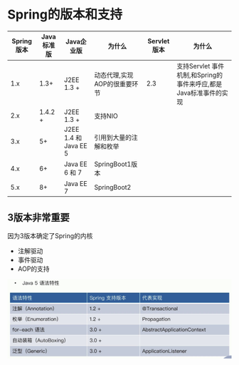 # Spring的版本和支持

| Spring 版本 | Java标准版 | Java企业版            | 为什么                       | Servlet版本 | 为什么                                                       |
| ----------- | ---------- | --------------------- | ---------------------------- | ----------- | ------------------------------------------------------------ |
| 1.x         | 1.3+       | J2EE 1.3 +            | 动态代理,实现AOP的很重要环节 | 2.3         | 支持Servlet 事件机制,和Spring的事件来呼应,都是Java标准事件的实现 |
| 2.x         | 1.4.2 +    | J2EE 1.3 +            | 支持NIO                      |             |                                                              |
| 3.x         | 5+         | J2EE 1.4 和 Java EE 5 | 引用到大量的注解和枚举       |             |                                                              |
| 4.x         | 6+         | Java EE 6 和 7        | SpringBoot1版本              |             |                                                              |
| 5.x         | 8+         | Java EE 7             | SpringBoot2                  |             |                                                              |

## 3版本非常重要

因为3版本确定了Spring的内核

- 注解驱动
- 事件驱动
- AOP的支持

![image-20201013205750609](../../assets/image-20201013205750609.png)